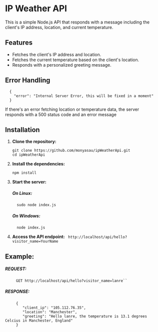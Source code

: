 # IP Weather API
This is a simple Node.js API that responds with a message including the client's IP address, location, and current temperature.

## Features
- Fetches the client's IP address and location.
- Fetches the current temperature based on the client's location.
- Responds with a personalized greeting message.
## Error Handling
      {
        "error": "Internal Server Error, this will be fixed in a moment"
      }

If there's an error fetching location or temperature data, the server responds with a 500 status code and an error message

## Installation

1. **Clone the repository:**

   ```
   git clone https://github.com/monyasau/ipWeatherApi.git
   cd ipWeatherApi
2. **Install the dependencies:**
   ```
   npm install
3. **Start the server:**
      ##### On Linux:
         sudo node index.js

      ##### On Windows:
         node index.js
4. **Access the API endpoint:**
         ``
         http://localhost/api/hello?visitor_name=YourName``
         

## Example:
   ##### REQUEST:
         GET http://localhost/api/hello?visitor_name=lanre``    
   ##### RESPONSE:
         {
            "client_ip": "105.112.76.35",
            "location": "Manchester",
            "greeting": "Hello lanre, the temperature is 13.1 degrees Celcius in Manchester, England"
         }
        
